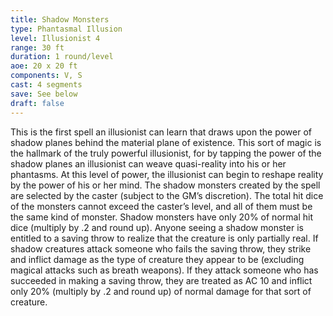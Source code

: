 ```yaml
---
title: Shadow Monsters
type: Phantasmal Illusion
level: Illusionist 4
range: 30 ft
duration: 1 round/level
aoe: 20 x 20 ft
components: V, S
cast: 4 segments
save: See below
draft: false
---
```


This is the first spell an illusionist can learn that draws upon the power of shadow planes behind the material plane of existence. This sort of magic is the hallmark of the truly powerful illusionist, for by tapping the power of the shadow planes an illusionist can weave quasi-reality into his or her phantasms. At this level of power, the illusionist can begin to reshape reality by the power of his or her mind. The shadow monsters created by the spell are selected by the caster (subject to the GM’s discretion). The total hit dice of the monsters cannot exceed the caster’s level, and all of them must be the same kind of monster. Shadow monsters have only 20% of normal hit dice (multiply by .2 and round up). Anyone seeing a shadow monster is entitled to a saving throw to realize that the creature is only partially real. If shadow creatures attack someone who fails the saving throw, they strike and inflict damage as the type of creature they appear to be (excluding magical attacks such as breath weapons). If they attack someone who has succeeded in making a saving throw, they are treated as AC 10 and inflict only 20% (multiply by .2 and round up) of normal damage for that sort of creature.
